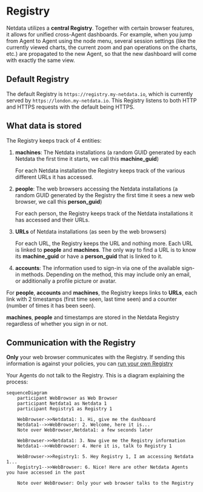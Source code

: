 # Registry

Netdata utilizes a **central Registry**. Together with certain browser features, it allows for unified cross-Agent dashboards. For example, when you jump from Agent to Agent using the node menu, several session settings (like the currently viewed charts, the current zoom and pan operations on the charts, etc.) are propagated to the new Agent, so that the new dashboard will come with exactly the same view.

## Default Registry

The default Registry is `https://registry.my-netdata.io`, which is currently served by `https://london.my-netdata.io`. This Registry listens to both HTTP and HTTPS requests with the default being HTTPS.

## What data is stored

The Registry keeps track of 4 entities:

1. **machines**: The Netdata installations (a random GUID generated by each Netdata the first time it starts, we call this **machine_guid**)

    For each Netdata installation the Registry keeps track of the various different URLs it has accessed.

2. **people**: The web browsers accessing the Netdata installations (a random GUID generated by the Registry the first time it sees a new web browser, we call this **person_guid**)

    For each person, the Registry keeps track of the Netdata installations it has accessed and their URLs.

3. **URLs** of Netdata installations (as seen by the web browsers)

    For each URL, the Registry keeps the URL and nothing more. Each URL is linked to **people** and **machines**. The only   way to find a URL is to know its **machine_guid** or have a **person_guid** that is linked to it.

4. **accounts**: The information used to sign-in via one of the available sign-in methods. Depending on the method, this may include only an email, or additionally a profile picture or avatar.

For **people**, **accounts** and **machines**, the Registry keeps links to **URLs**, each link with 2 timestamps (first time seen, last time seen) and a counter (number of times it has been seen).

**machines**, **people** and timestamps are stored in the Netdata Registry regardless of whether you sign in or not.

## Communication with the Registry

**Only** your web browser communicates with the Registry. If sending this information is against your policies, you can [run your own Registry](/src/registry/CONFIGURATION.md)

Your Agents do not talk to the Registry. This is a diagram explaining the process:

```mermaid
sequenceDiagram
    participant WebBrowser as Web Browser
    participant Netdata1 as Netdata 1
    participant Registry1 as Registry 1

    WebBrowser->>Netdata1: 1. Hi, give me the dashboard
    Netdata1-->>WebBrowser: 2. Welcome, here it is...
    Note over WebBrowser,Netdata1: a few seconds later

    WebBrowser->>Netdata1: 3. Now give me the Registry information
    Netdata1-->>WebBrowser: 4. Here it is, talk to Registry 1

    WebBrowser->>Registry1: 5. Hey Registry 1, I am accessing Netdata 1...
    Registry1-->>WebBrowser: 6. Nice! Here are other Netdata Agents you have accessed in the past

    Note over WebBrowser: Only your web browser talks to the Registry
```
